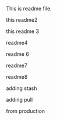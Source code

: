 This is readme file.

this readme2

this readme 3

readme4

readme 6

readme7

readme8

adding stash

adding pull

from production

